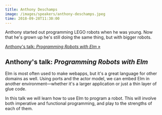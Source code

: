 ```yaml
---
title: Anthony Deschamps
image: /images/speakers/anthony-deschamps.jpeg
time: 2018-09-28T11:30:00
---
```


Anthony started out programming LEGO robots when he was young. Now that he's grown up he's still doing the same thing, but with bigger robots.

[Anthony's talk: *Programming Robots with Elm* &raquo;](directive:more)

## Anthony's talk: *Programming Robots with Elm*

Elm is most often used to make webapps, but it's a great language for other domains as well. Using ports and the actor model, we can embed Elm in another environment&mdash;whether it's a larger application or just a thin layer of glue code.

In this talk we will learn how to use Elm to program a robot. This will involve both imperative and functional programming, and play to the strengths of each of them.
